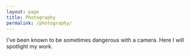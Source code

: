 ```yaml
---
layout: page
title: Photography
permalink: /photography/
---
```


I've been known to be sometimes dangerous with a camera. Here I will spotlight my work.
